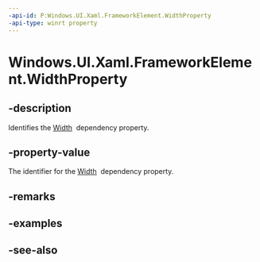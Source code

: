 ```yaml
---
-api-id: P:Windows.UI.Xaml.FrameworkElement.WidthProperty
-api-type: winrt property
---
```


<!-- Property syntax
public Windows.UI.Xaml.DependencyProperty WidthProperty { get; }
-->

# Windows.UI.Xaml.FrameworkElement.WidthProperty

## -description
Identifies the [Width](frameworkelement_width.md)  dependency property.



## -property-value
The identifier for the [Width](frameworkelement_width.md)  dependency property.

## -remarks

## -examples

## -see-also
